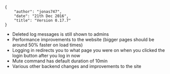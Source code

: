     {
        "author": "jonas747",
        "date": "21th Dec 2016",
        "title": "Version 0.17.7"
    }

- Deleted log messages is still shown to admins
- Performance improvements to the website (bigger pages should be around 50% faster on load times)
- Logging in redirects you to what page you were on when you clicked the login button after you log in now
- Mute command has default duration of 10min
- Various other backend changes and improvements to the site

